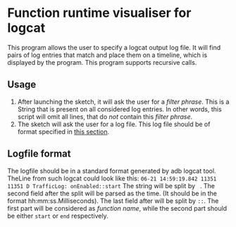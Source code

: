 # Function runtime visualiser for logcat

This program allows the user to specify a logcat output log file. It will find pairs of log entries that match and place them on a timeline, which is displayed by the program. This program supports recursive calls.

## Usage
1. After launching the sketch, it will ask the user for a *filter phrase*. This is a String that is present on all considered log entries. In other words, this script will omit all lines, that do *not* contain this *filter phrase*. 
2. The sketch will ask the user for a log file. This log file should be of format specified in [this section](##logfile-format).

## Logfile format
The logfile should be in a standard format generated by adb logcat tool. TheLine from such logcat could look like this:
`06-21 14:59:19.842 11351 11351 D TrafficLog: onEnabled::start`
The string will be split by ` `. The second field after the split will be parsed as the time. (It should be in the format hh:mm:ss.Milliseconds). The last field after will be split by `::`. The first part will be considered as *function name*, while the second part should be either `start` or `end` respectively.   